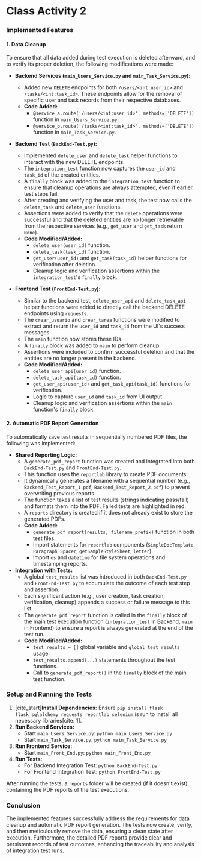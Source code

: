# Class Activity 2 
### Implemented Features

#### 1. Data Cleanup

To ensure that all data added during test execution is deleted afterward, and to verify its proper deletion, the following modifications were made:

* **Backend Services (`main_Users_Service.py` and `main_Task_Service.py`):**
    * Added new `DELETE` endpoints for both `/users/<int:user_id>` and `/tasks/<int:task_id>`. These endpoints allow for the removal of specific user and task records from their respective databases.
    * **Code Added:**
        * `@service_a.route('/users/<int:user_id>', methods=['DELETE'])` function in `main_Users_Service.py`.
        * `@service_b.route('/tasks/<int:task_id>', methods=['DELETE'])` function in `main_Task_Service.py`.

* **Backend Test (`BackEnd-Test.py`):**
    * Implemented `delete_user` and `delete_task` helper functions to interact with the new DELETE endpoints.
    * The `integration_test` function now captures the `user_id` and `task_id` of the created entities.
    * A `finally` block was added to the `integration_test` function to ensure that cleanup operations are always attempted, even if earlier test steps fail.
    * After creating and verifying the user and task, the test now calls the `delete_task` and `delete_user` functions.
    * Assertions were added to verify that the `delete` operations were successful and that the deleted entities are no longer retrievable from the respective services (e.g., `get_user` and `get_task` return `None`).
    * **Code Modified/Added:**
        * `delete_user(user_id)` function.
        * `delete_task(task_id)` function.
        * `get_user(user_id)` and `get_task(task_id)` helper functions for verification after deletion.
        * Cleanup logic and verification assertions within the `integration_test`'s `finally` block.

* **Frontend Test (`FrontEnd-Test.py`):**
    * Similar to the backend test, `delete_user_api` and `delete_task_api` helper functions were added to directly call the backend DELETE endpoints using `requests`.
    * The `crear_usuario` and `crear_tarea` functions were modified to extract and return the `user_id` and `task_id` from the UI's success messages.
    * The `main` function now stores these IDs.
    * A `finally` block was added to `main` to perform cleanup.
    * Assertions were included to confirm successful deletion and that the entities are no longer present in the backend.
    * **Code Modified/Added:**
        * `delete_user_api(user_id)` function.
        * `delete_task_api(task_id)` function.
        * `get_user_api(user_id)` and `get_task_api(task_id)` functions for verification.
        * Logic to capture `user_id` and `task_id` from UI output.
        * Cleanup logic and verification assertions within the `main` function's `finally` block.

#### 2. Automatic PDF Report Generation

To automatically save test results in sequentially numbered PDF files, the following was implemented:

* **Shared Reporting Logic:**
    * A `generate_pdf_report` function was created and integrated into both `BackEnd-Test.py` and `FrontEnd-Test.py`.
    * This function uses the `reportlab` library to create PDF documents.
    * It dynamically generates a filename with a sequential number (e.g., `Backend_Test_Report_1.pdf`, `Backend_Test_Report_2.pdf`) to prevent overwriting previous reports.
    * The function takes a list of test results (strings indicating pass/fail) and formats them into the PDF. Failed tests are highlighted in red.
    * A `reports` directory is created if it does not already exist to store the generated PDFs.
    * **Code Added:**
        * `generate_pdf_report(results, filename_prefix)` function in both test files.
        * Import statements for `reportlab` components (`SimpleDocTemplate`, `Paragraph`, `Spacer`, `getSampleStyleSheet`, `letter`).
        * Import `os` and `datetime` for file system operations and timestamping reports.
* **Integration with Tests:**
    * A global `test_results` list was introduced in both `BackEnd-Test.py` and `FrontEnd-Test.py` to accumulate the outcome of each test step and assertion.
    * Each significant action (e.g., user creation, task creation, verification, cleanup) appends a success or failure message to this list.
    * The `generate_pdf_report` function is called in the `finally` block of the main test execution function (`integration_test` in Backend, `main` in Frontend) to ensure a report is always generated at the end of the test run.
    * **Code Modified/Added:**
        * `test_results = []` global variable and `global test_results` usage.
        * `test_results.append(...)` statements throughout the test functions.
        * Call to `generate_pdf_report()` in the `finally` block of the main test function.

### Setup and Running the Tests

1.  [cite_start]**Install Dependencies:** Ensure `pip install flask flask_sqlalchemy requests reportlab selenium` is run to install all necessary libraries[cite: 1].
2.  **Run Backend Services:**
    * Start `main_Users_Service.py`: `python main_Users_Service.py`
    * Start `main_Task_Service.py`: `python main_Task_Service.py`
3.  **Run Frontend Service:**
    * Start `main_Front_End.py`: `python main_Front_End.py`
4.  **Run Tests:**
    * For Backend Integration Test: `python BackEnd-Test.py`
    * For Frontend Integration Test: `python FrontEnd-Test.py`

After running the tests, a `reports` folder will be created (if it doesn't exist), containing the PDF reports of the test executions.

### Conclusion

The implemented features successfully address the requirements for data cleanup and automatic PDF report generation. The tests now create, verify, and then meticulously remove the data, ensuring a clean state after execution. Furthermore, the detailed PDF reports provide clear and persistent records of test outcomes, enhancing the traceability and analysis of integration test runs.
